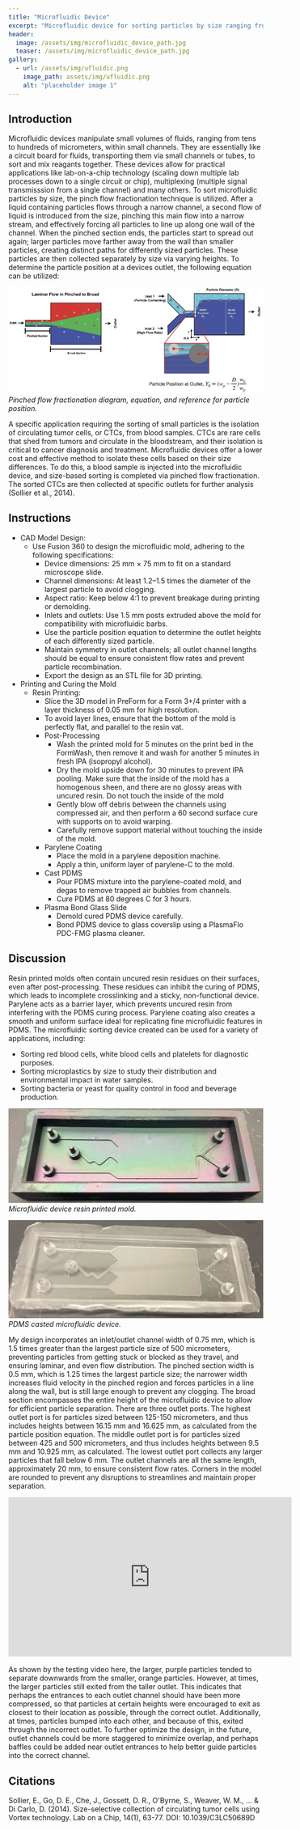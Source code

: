 ```yaml
---
title: "Microfluidic Device"
excerpt: "Microfluidic device for sorting particles by size ranging from 125 – 150 μm, and 425 – 500 μm."
header:
  image: /assets/img/microfluidic_device_path.jpg
  teaser: /assets/img/microfluidic_device_path.jpg
gallery:
  - url: /assets/img/ufluidic.png
    image_path: assets/img/ufluidic.png
    alt: "placeholder image 1" 
---
```


## Introduction 

Microfluidic devices manipulate small volumes of fluids, ranging from tens to hundreds of micrometers, within small channels. They are essentially like a circuit board for fluids, transporting them via small channels or tubes, to sort and mix reagants together. These devices allow for practical applications like lab-on-a-chip technology (scaling down multiple lab processes down to a single circuit or chip), multiplexing (multiple signal transmisssion from a single channel) and many others. To sort microfluidic particles by size, the pinch flow fractionation technique is utilized. After a liquid containing particles flows through a narrow channel, a second flow of liquid is introduced from the size, pinching this main flow into a narrow stream, and effectively forcing all particles to line up along one wall of the channel. When the pinched section ends, the particles start to spread out again; larger particles move farther away from the wall than smaller particles, creating distinct paths for differently sized particles. These particles are then collected separately by size via varying heights. To determine the particle position at a devices outlet, the following equation can be utilized: 

![Pinched Flow Diagram](/assets/img/pinched_flow_diagram.png)
*Pinched flow fractionation diagram, equation, and reference for particle position.*

A specific application requiring the sorting of small particles is the isolation of circulating tumor cells, or CTCs, from blood samples. CTCs are rare cells that shed from tumors and circulate in the bloodstream, and their isolation is critical to cancer diagnosis and treatment. Microfluidic devices offer a lower cost and effective method to isolate these cells based on their size differences. To do this, a blood sample is injected into the microfluidic device, and size-based sorting is completed via pinched flow fractionation. The sorted CTCs are then collected at specific outlets for further analysis (Sollier et al., 2014). 

## Instructions
* CAD Model Design:
  * Use Fusion 360 to design the microfluidic mold, adhering to the following specifications:
    * Device dimensions: 25 mm × 75 mm to fit on a standard microscope slide.
    * Channel dimensions: At least 1.2–1.5 times the diameter of the largest particle to avoid clogging.
    * Aspect ratio: Keep below 4:1 to prevent breakage during printing or demolding.
    * Inlets and outlets: Use 1.5 mm posts extruded above the mold for compatibility with microfluidic barbs.
    * Use the particle position equation to determine the outlet heights of each differently sized particle. 
    * Maintain symmetry in outlet channels; all outlet channel lengths should be equal to ensure consistent flow rates and prevent particle recombination.
    * Export the design as an STL file for 3D printing.
* Printing and Curing the Mold
  * Resin Printing:
    * Slice the 3D model in PreForm for a Form 3+/4 printer with a layer thickness of 0.05 mm for high resolution. 
    * To avoid layer lines, ensure that the bottom of the mold is perfectly flat, and parallel to the resin vat. 
    * Post-Processing
      * Wash the printed mold for 5 minutes on the print bed in the FormWash, then remove it and wash for another 5 minutes in fresh IPA (isopropyl alcohol).
      * Dry the mold upside down for 30 minutes to prevent IPA pooling. Make sure that the inside of the mold has a homogenous sheen, and there are no glossy areas with uncured resin. Do not touch the inside of the mold
      * Gently blow off debris between the channels using compressed air, and then perform a 60 second surface cure with supports on to avoid warping.
      * Carefully remove support material without touching the inside of the mold.
    * Parylene Coating 
      * Place the mold in a parylene deposition machine.
      * Apply a thin, uniform layer of parylene-C to the mold.
    * Cast PDMS
      * Pour PDMS mixture into the parylene-coated mold, and degas to remove trapped air bubbles from channels.
      * Cure PDMS at 80 degrees C for 3 hours. 
    * Plasma Bond Glass Slide
      * Demold cured PDMS device carefully. 
      * Bond PDMS device to glass coverslip using a PlasmaFlo PDC-FMG plasma cleaner.

## Discussion
Resin printed molds often contain uncured resin residues on their surfaces, even after post-processing. These residues can inhibit the curing of PDMS, which leads to incomplete crosslinking and a sticky, non-functional device. Parylene acts as a barrier layer, which prevents uncured resin from interfering with the PDMS curing process. Parylene coating also creates a smooth and uniform surface ideal for replicating fine microfluidic features in PDMS. The microfluidic sorting device created can be used for a variety of applications, including: 
  * Sorting red blood cells, white blood cells and platelets for diagnostic purposes.
  * Sorting microplastics by size to study their distribution and environmental impact in water samples.
  * Sorting bacteria or yeast for quality control in food and beverage production.

![Microfluidic Device Mold](/assets/img/ufluidic_mold.jpg)
*Microfluidic device resin printed mold.*

![PDMS](/assets/img/PDMS.jpg)
*PDMS casted microfluidic device.*

My design incorporates an inlet/outlet channel width of 0.75 mm, which is 1.5 times greater than the largest particle size of 500 micrometers, preventing particles from getting stuck or blocked as they travel, and ensuring laminar, and even flow distribution. The pinched section width is 0.5 mm, which is 1.25 times the largest particle size; the narrower width increases fluid velocity in the pinched region and forces particles in a line along the wall, but is still large enough to prevent any clogging. The broad section encompasses the entire height of the microfluidic device to allow for efficient particle separation. There are three outlet ports. The highest outlet port is for particles sized between 125-150 micrometers, and thus includes heights between 16.15 mm and 16.625 mm, as calculated from the particle position equation. The middle outlet port is for particles sized between 425 and 500 micrometers, and thus includes heights between 9.5 mm and 10.925 mm, as calculated. The lowest outlet port collects any larger particles that fall below 6 mm. The outlet channels are all the same length, approximately 20 mm, to ensure consistent flow rates. Corners in the model are rounded to prevent any disruptions to streamlines and maintain proper separation. 

<iframe width="560" height="315" src="https://www.youtube.com/embed/2dfsqMubH2U" frameborder="0" allow="accelerometer; autoplay; clipboard-write; encrypted-media; gyroscope; picture-in-picture" allowfullscreen></iframe>


As shown by the testing video here, the larger, purple particles tended to separate downwards from the smaller, orange particles. However, at times, the larger particles still exited from the taller outlet. This indicates that perhaps the entrances to each outlet channel should have been more compressed, so that particles at certain heights were encouraged to exit as closest to their location as possible, through the correct outlet. Additionally, at times, particles bumped into each other, and because of this, exited through the incorrect outlet. To further optimize the design, in the future, outlet channels could be more staggered to minimize overlap, and perhaps baffles could be added near outlet entrances to help better guide particles into the correct channel.  

## Citations

Sollier, E., Go, D. E., Che, J., Gossett, D. R., O'Byrne, S., Weaver, W. M., ... & Di Carlo, D. (2014). Size-selective collection of circulating tumor cells using Vortex technology. Lab on a Chip, 14(1), 63-77. DOI: 10.1039/C3LC50689D
